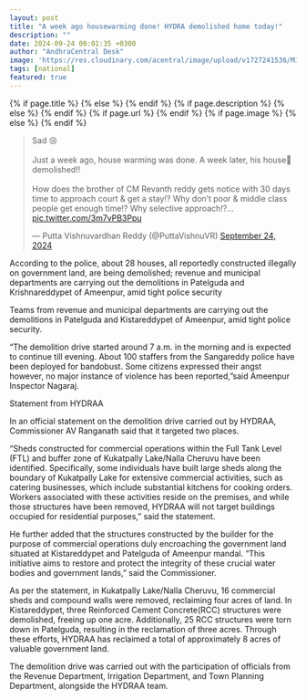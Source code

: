 ```yaml
---
layout: post
title: "A week ago housewarming done! HYDRA demolished home today!"
description: ""
date: 2024-09-24 00:01:35 +0300
author: "AndhraCentral Desk"
image: 'https://res.cloudinary.com/acentral/image/upload/v1727241536/Misc/HYDRAA-Demolish_gq8ho4.jpg'
tags: [national]
featured: true
---
```


<meta content="{{ site.title }}" property="og:site_name">
{% if page.title %}
  <meta content="{{ page.title }}" property="og:title">
{% else %}
  <meta content="{{ site.title }}" property="og:title">
{% endif %}
{% if page.description %}
  <meta content="{{ page.description }}" property="og:description">
{% else %}
  <meta content="{{ site.description }}" property="og:description">
{% endif %}
{% if page.url %}
  <meta content="{{ site.url }}{{ page.url }}" property="og:url">
{% endif %}
{% if page.image %}
  <meta content="https://res.cloudinary.com/acentral/image/upload/v1727241536/Misc/HYDRAA-Demolish_gq8ho4.jpg" property="og:image">
{% else %}
  <meta content="{{ site.url }}/images/og.png" property="og:image">
{% endif %}

<blockquote class="twitter-tweet"><p lang="en" dir="ltr">Sad 😢 <br><br>Just a week ago, house warming was done. A week later, his house🏡demolished‼️<br><br>How does the brother of CM Revanth reddy gets notice with 30 days time to approach court &amp; get a stay⁉️ Why don’t poor &amp; middle class people get enough time⁉️ Why selective approach⁉️… <a href="https://t.co/3m7vPB3Ppu">pic.twitter.com/3m7vPB3Ppu</a></p>&mdash; Putta Vishnuvardhan Reddy (@PuttaVishnuVR) <a href="https://twitter.com/PuttaVishnuVR/status/1838390063773978911?ref_src=twsrc%5Etfw">September 24, 2024</a></blockquote> <script async src="https://platform.twitter.com/widgets.js" charset="utf-8"></script>

According to the police, about 28 houses, all reportedly constructed illegally on government land, are being demolished; revenue and municipal departments are carrying out the demolitions in Patelguda and Krishnareddypet of Ameenpur, amid tight police security

Teams from revenue and municipal departments are carrying out the demolitions in Patelguda and Kistareddypet of Ameenpur, amid tight police security.

“The demolition drive started around 7 a.m. in the morning and is expected to continue till evening. About 100 staffers from the Sangareddy police have been deployed for bandobust. Some citizens expressed their angst however, no major instance of violence has been reported,”said Ameenpur Inspector Nagaraj.

Statement from HYDRAA

In an official statement on the demolition drive carried out by HYDRAA, Commissioner AV Ranganath said that it targeted two places.

“Sheds constructed for commercial operations within the Full Tank Level (FTL) and buffer zone of Kukatpally Lake/Nalla Cheruvu have been identified. Specifically, some individuals have built large sheds along the boundary of Kukatpally Lake for extensive commercial activities, such as catering businesses, which include substantial kitchens for cooking orders. Workers associated with these activities reside on the premises, and while those structures have been removed, HYDRAA will not target buildings occupied for residential purposes,” said the statement. 

He further added that the structures constructed by the builder for the purpose of commercial operations duly encroaching the government land situated at Kistareddypet and Patelguda of Ameenpur mandal. “This initiative aims to restore and protect the integrity of these crucial water bodies and government lands,” said the Commissioner. 

As per the statement, in Kukatpally Lake/Nalla Cheruvu, 16 commercial sheds and compound walls were removed, reclaiming four acres of land. In Kistareddypet, three Reinforced Cement Concrete(RCC) structures were demolished, freeing up one acre. Additionally, 25 RCC structures were torn down in Patelguda, resulting in the reclamation of three acres. Through these efforts, HYDRAA has reclaimed a total of approximately 8 acres of valuable government land.

The demolition drive was carried out with the participation of officials from the Revenue Department, Irrigation Department, and Town Planning Department, alongside the HYDRAA team. 

